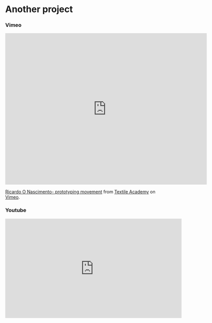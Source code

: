 # Another project

### Vimeo

<iframe src="https://player.vimeo.com/video/269013987" width="640" height="480" frameborder="0" webkitallowfullscreen mozallowfullscreen allowfullscreen></iframe>
<p><a href="https://vimeo.com/269013987">Ricardo O Nascimento- prototyping movement</a> from <a href="https://vimeo.com/fabricademy">Textile Academy</a> on <a href="https://vimeo.com">Vimeo</a>.</p>

### Youtube

<iframe width="560" height="315" src="https://www.youtube.com/embed/jjNgJFemlC4" frameborder="0" allow="autoplay; encrypted-media" allowfullscreen></iframe>
